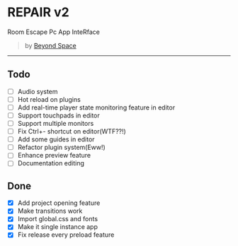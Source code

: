 # REPAIR v2

Room Escape Pc App InteRface

> by [Beyond Space](https://beyond-space.kr)

---

## Todo

- [ ] Audio system
- [ ] Hot reload on plugins
- [ ] Add real-time player state monitoring feature in editor
- [ ] Support touchpads in editor
- [ ] Support multiple monitors
- [ ] Fix Ctrl+- shortcut on editor(WTF??!)
- [ ] Add some guides in editor
- [ ] Refactor plugin system(Eww!)
- [ ] Enhance preview feature
- [ ] Documentation editing

## Done

- [x] Add project opening feature
- [x] Make transitions work
- [x] Import global.css and fonts
- [x] Make it single instance app
- [x] Fix release every preload feature

